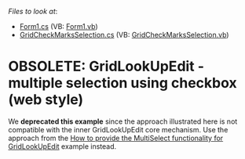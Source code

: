 <!-- default file list -->
*Files to look at*:

* [Form1.cs](./CS/GridLookUpEditCBMultipleSelection/Form1.cs) (VB: [Form1.vb](./VB/GridLookUpEditCBMultipleSelection/Form1.vb))
* [GridCheckMarksSelection.cs](./CS/GridLookUpEditCBMultipleSelection/GridCheckMarksSelection.cs) (VB: [GridCheckMarksSelection.vb](./VB/GridLookUpEditCBMultipleSelection/GridCheckMarksSelection.vb))
<!-- default file list end -->
# OBSOLETE: GridLookUpEdit - multiple selection using checkbox (web style)

We <strong>deprecated this example</strong> since the approach illustrated here is not compatible with the inner GridLookUpEdit core mechanism. Use the approach from the <a href="https://github.com/DevExpress-Examples/how-to-provide-the-multiselect-functionality-for-gridlookupedit-t191038">How to provide the MultiSelect functionality for GridLookUpEdit</a> example instead.






